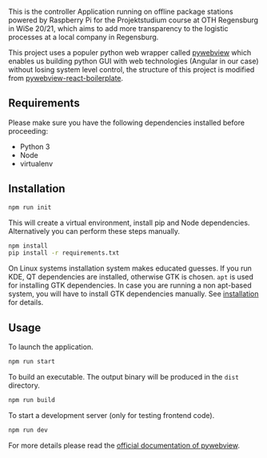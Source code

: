 This is the controller Application running on offline package stations powered by Raspberry Pi for the Projektstudium course at OTH Regensburg in WiSe 20/21, which aims to add more transparency to the logistic processes at a local company in Regensburg.

This project uses a populer python web wrapper called [pywebview](https://github.com/r0x0r/pywebview) which enables us building python GUI with web technologies (Angular in our case) without losing system level control, the structure of this project is modified from [pywebview-react-boilerplate](https://github.com/r0x0r/pywebview-react-boilerplate).

## Requirements
Please make sure you have the following dependencies installed before proceeding:
- Python 3
- Node
- virtualenv

## Installation

``` bash
npm run init
```

This will create a virtual environment, install pip and Node dependencies. Alternatively you can perform these steps manually.

``` bash
npm install
pip install -r requirements.txt
```

On Linux systems installation system makes educated guesses. If you run KDE, QT dependencies are installed, otherwise GTK is chosen. `apt` is used for installing GTK dependencies. In case you are running a non apt-based system, you will have to install GTK dependencies manually. See [installation](https://pywebview.flowrl.com/guide/installation.html) for details.

## Usage

To launch the application.

``` bash
npm run start
```

To build an executable. The output binary will be produced in the `dist` directory.

``` bash
npm run build
```

To start a development server (only for testing frontend code).

``` bash
npm run dev
```

For more details please read the [official documentation of pywebview](https://pywebview.flowrl.com/guide/).

